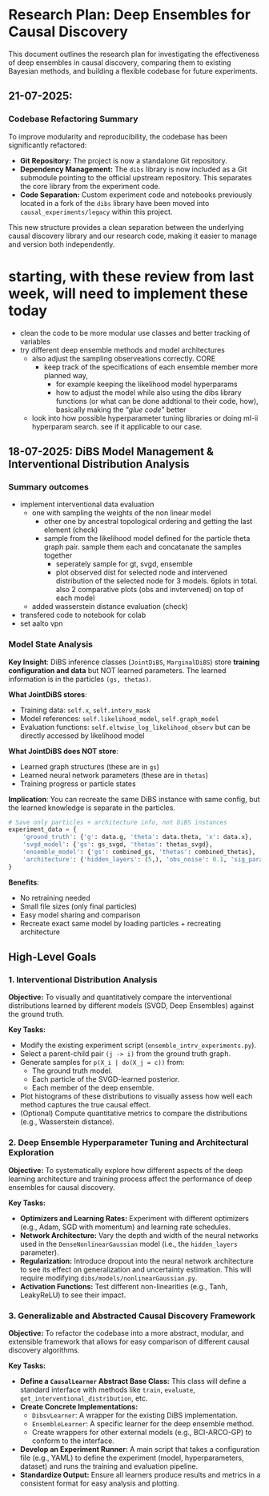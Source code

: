 # Research Plan: Deep Ensembles for Causal Discovery

This document outlines the research plan for investigating the effectiveness of deep ensembles in causal discovery, comparing them to existing Bayesian methods, and building a flexible codebase for future experiments.


## 21-07-2025:

### Codebase Refactoring Summary

To improve modularity and reproducibility, the codebase has been significantly refactored:
- **Git Repository:** The project is now a standalone Git repository.
- **Dependency Management:** The `dibs` library is now included as a Git submodule pointing to the official upstream repository. This separates the core library from the experiment code.
- **Code Separation:** Custom experiment code and notebooks previously located in a fork of the `dibs` library have been moved into `causal_experiments/legacy` within this project.

This new structure provides a clean separation between the underlying causal discovery library and our research code, making it easier to manage and version both independently.

# starting, with these review from last week, will need to implement these today 
- clean the code to be more modular use classes and better tracking of variables
- try different deep ensemble methods and model architectures
    - also adjust the sampling observeations correctly.  CORE
        - keep track of the specifications of each ensemble member more planned way,
            - for example keeping the likelihood model hyperparams
            - how to adjust the model while also using the dibs library functions (or what can be done addtional to their code, how), basically making the “*glue code*” better
    - look into how possible hyperparameter tuning libraries or doing ml-ii hyperparam search. see if it applicable to our case.


## 18-07-2025: DiBS Model Management & Interventional Distribution Analysis


### Summary outcomes 

- implement interventional data evaluation
    - one with sampling the weights of the non linear model
        - other one by ancestral topological ordering and getting the last element (check)
        - sample from the likelihood model defined for the particle theta graph pair. sample them each and concatanate the samples together
            - seperately sample for gt, svgd, ensemble
            - plot observed dist for selected node and intervened distribution of the selected node for 3 models. 6plots in total. also 2 comparative plots (obs and invtervened) on top of each model
    - added wasserstein distance evaluation (check)
- transfered code to notebook for colab
- set aalto vpn


### Model State Analysis
**Key Insight**: DiBS inference classes (`JointDiBS`, `MarginalDiBS`) store **training configuration and data** but NOT learned parameters. The learned information is in the particles `(gs, thetas)`.

**What JointDiBS stores**:
- Training data: `self.x`, `self.interv_mask`
- Model references: `self.likelihood_model`, `self.graph_model` 
- Evaluation functions: `self.eltwise_log_likelihood_observ` but can be directly accessed by likelihood model

**What JointDiBS does NOT store**:
- Learned graph structures (these are in `gs`)
- Learned neural network parameters (these are in `thetas`)
- Training progress or particle states

**Implication**: You can recreate the same DiBS instance with same config, but the learned knowledge is separate in the particles.

```python
# Save only particles + architecture info, not DiBS instances
experiment_data = {
    'ground_truth': {'g': data.g, 'theta': data.theta, 'x': data.x},
    'svgd_model': {'gs': gs_svgd, 'thetas': thetas_svgd},
    'ensemble_model': {'gs': combined_gs, 'thetas': combined_thetas},
    'architecture': {'hidden_layers': (5,), 'obs_noise': 0.1, 'sig_param': 1.0}
}
```

**Benefits**: 
- No retraining needed
- Small file sizes (only final particles)
- Easy model sharing and comparison
- Recreate exact same model by loading particles + recreating architecture



## High-Level Goals

### 1. Interventional Distribution Analysis
**Objective:** To visually and quantitatively compare the interventional distributions learned by different models (SVGD, Deep Ensembles) against the ground truth.

**Key Tasks:**
- Modify the existing experiment script (`ensemble_intrv_experiments.py`).
- Select a parent-child pair `(j -> i)` from the ground truth graph.
- Generate samples for `p(X_i | do(X_j = c))` from:
    - The ground truth model.
    - Each particle of the SVGD-learned posterior.
    - Each member of the deep ensemble.
- Plot histograms of these distributions to visually assess how well each method captures the true causal effect.
- (Optional) Compute quantitative metrics to compare the distributions (e.g., Wasserstein distance).

### 2. Deep Ensemble Hyperparameter Tuning and Architectural Exploration
**Objective:** To systematically explore how different aspects of the deep learning architecture and training process affect the performance of deep ensembles for causal discovery.

**Key Tasks:**
- **Optimizers and Learning Rates:** Experiment with different optimizers (e.g., Adam, SGD with momentum) and learning rate schedules.
- **Network Architecture:** Vary the depth and width of the neural networks used in the `DenseNonlinearGaussian` model (i.e., the `hidden_layers` parameter).
- **Regularization:** Introduce dropout into the neural network architecture to see its effect on generalization and uncertainty estimation. This will require modifying `dibs/models/nonlinearGaussian.py`.
- **Activation Functions:** Test different non-linearities (e.g., Tanh, LeakyReLU) to see their impact.

### 3. Generalizable and Abstracted Causal Discovery Framework
**Objective:** To refactor the codebase into a more abstract, modular, and extensible framework that allows for easy comparison of different causal discovery algorithms.

**Key Tasks:**
- **Define a `CausalLearner` Abstract Base Class:** This class will define a standard interface with methods like `train`, `evaluate`, `get_interventional_distribution`, etc.
- **Create Concrete Implementations:**
    - `DibsvLearner`: A wrapper for the existing DiBS implementation.
    - `EnsembleLearner`: A specific learner for the deep ensemble method.
    - Create wrappers for other external models (e.g., BCI-ARCO-GP) to conform to the interface.
- **Develop an Experiment Runner:** A main script that takes a configuration file (e.g., YAML) to define the experiment (model, hyperparameters, dataset) and runs the training and evaluation pipeline.
- **Standardize Output:** Ensure all learners produce results and metrics in a consistent format for easy analysis and plotting.
